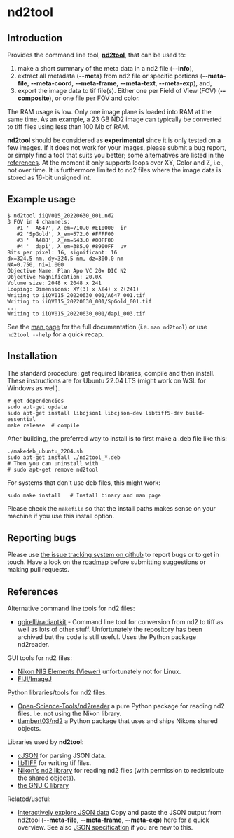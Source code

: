 # nd2tool

## Introduction
Provides the command line tool, [**nd2tool**](doc/nd2tool.txt), that
can be used to:
1. make a short summary of the meta data in a nd2 file (**--info**),
2. extract all metadata (**--meta**) from nd2 file or specific
portions (**--meta-file**, **--meta-coord**, **--meta-frame**,
**--meta-text**, **--meta-exp**), and,
3. export the image data to tif file(s). Either one per Field of View
(FOV) (**--composite**), or one file per FOV and color.

The RAM usage is low. Only one image plane is loaded into RAM at the
same time. As an example, a 23 GB ND2 image can typically be converted
to tiff files using less
than 100 Mb of RAM.

**nd2tool** should be considered as **experimental** since it is only
tested on a few images. If it does not work for your images, please
submit a bug report, or simply find a tool that suits you better; some
alternatives are listed in the [references](#references). At the
moment it only supports loops over XY, Color and Z, i.e., not over
time. It is furthermore limited to nd2 files where the image data is
stored as 16-bit unsigned int.

## Example usage
```
$ nd2tool iiQV015_20220630_001.nd2
3 FOV in 4 channels:
   #1 '  A647', λ_em=710.0 #E10000  ir
   #2 'SpGold', λ_em=572.0 #FFFF00
   #3 '  A488', λ_em=543.0 #00FF00
   #4 '  dapi', λ_em=385.0 #8900FF  uv
Bits per pixel: 16, significant: 16
dx=324.5 nm, dy=324.5 nm, dz=300.0 nm
NA=0.750, ni=1.000
Objective Name: Plan Apo VC 20x DIC N2
Objective Magnification: 20.0X
Volume size: 2048 x 2048 x 241
Looping: Dimensions: XY(3) x λ(4) x Z(241)
Writing to iiQV015_20220630_001/A647_001.tif
Writing to iiQV015_20220630_001/SpGold_001.tif
...
Writing to iiQV015_20220630_001/dapi_003.tif
```

See the [man page](doc/nd2tool.txt) for the full documentation
(i.e. `man nd2tool`) or use `nd2tool --help` for a quick recap.

## Installation

The standard procedure: get required libraries, compile and then
install. These instructions are for Ubuntu 22.04 LTS (might work on
WSL for Windows as well).

```
# get dependencies
sudo apt-get update
sudo apt-get install libcjson1 libcjson-dev libtiff5-dev build-essential
make release  # compile
```

After building, the preferred way to install is to first make a .deb
file like this:

```
./makedeb_ubuntu_2204.sh
sudo apt-get install ./nd2tool_*.deb
# Then you can uninstall with
# sudo apt-get remove nd2tool
```

For systems that don't use deb files, this might work:
```
sudo make install   # Install binary and man page
```
Please check the `makefile` so that the install paths makes sense on
your machine if you use this install option.

## Reporting bugs
Please use [the issue tracking system on
github](https://github.com/elgw/nd2tool/issues) to report bugs or to
get in touch. Have a look on the [roadmap](ROADMAP.md) before
submitting suggestions or making pull requests.

## References
Alternative command line tools for nd2 files:
- [ggirelli/radiantkit](https://github.com/ggirelli/radiantkit) - Command line
tool for conversion from nd2 to tiff as well as lots of other
stuff. Unfortunately the repository has been archived but the code
is still useful. Uses the Python package nd2reader.

GUI tools for nd2 files:
- [Nikon NIS Elements
(Viewer)](https://www.microscope.healthcare.nikon.com/products/software/nis-elements/viewer) unfortunately not for Linux.
- [FIJI/ImageJ](https://imagej.net/software/fiji/)

Python libraries/tools for nd2 files:
- [Open-Science-Tools/nd2reader](https://github.com/Open-Science-Tools/nd2reader) a pure
Python package for reading nd2 files. I.e. not using the Nikon library.
- [tlambert03/nd2](https://github.com/tlambert03/nd2) a Python
package that uses and ships Nikons shared objects.

Libraries used by **nd2tool**:
- [cJSON](https://github.com/DaveGamble/cJSON) for parsing JSON data.
- [libTIFF](http://www.libtiff.org) for writing tif files.
- [Nikon's nd2 library](https://www.nd2sdk.com/) for reading nd2
files (with permission to redistribute the shared objects).
- [the GNU C library](https://www.gnu.org/software/libc/)

Related/useful:
- [Interactively explore JSON
data](https://jsonformatter.org/json-viewer) Copy and paste the
JSON output from nd2tool (**--meta-file**, **--meta-frame**,
**--meta-exp**) here for a quick overview. See also [JSON
specification](https://www.json.org/) if you are new to this.
